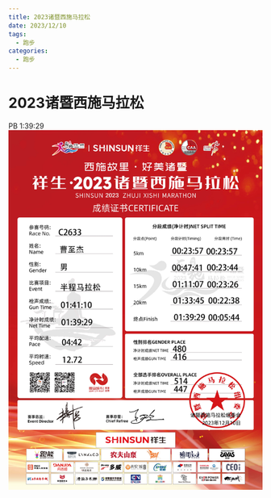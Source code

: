 ```yaml
---
title: 2023诸暨西施马拉松
date: 2023/12/10
tags:
  - 跑步
categories:
  - 跑步
---
```


# 2023诸暨西施马拉松

PB 1:39:29
<img src="./img/11.png"/>
